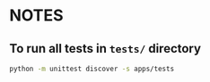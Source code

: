 # NOTES

## To run all tests in `tests/` directory

```bash
python -m unittest discover -s apps/tests
```
